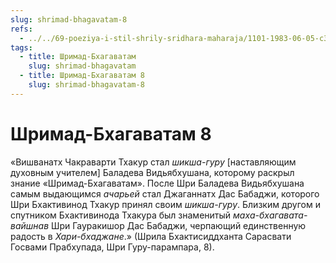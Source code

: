 ```yaml
---
slug: shrimad-bhagavatam-8
refs:
  - ../../69-poeziya-i-stil-shrily-sridhara-maharaja/1101-1983-06-05-c3-obyasnenie-devyatogo-stiha-bhaktivinoda-viraha-dashakam-i-pesni-guru-parampara.md
tags:
  - title: Шримад-Бхагаватам
    slug: shrimad-bhagavatam
  - title: Шримад-Бхагаватам 8
    slug: shrimad-bhagavatam-8
---
```


# Шримад-Бхагаватам 8

«Вишванатх Чакраварти Тхакур стал *шикша-гуру* [наставляющим духовным учителем] Баладева Видьябхушана, которому раскрыл знание «Шримад-Бхагаватам». После Шри Баладева Видьябхушана самым выдающимся *ачарьей* стал Джаганнатх Дас Бабаджи, которого Шри Бхактивинод Тхакур принял своим *шикша-гуру*. Близким другом и спутником Бхактивинода Тхакура был знаменитый *маха-бхагавата-вайшнав* Шри Гауракишор Дас Бабаджи, черпающий единственную радость в *Хари-бхаджане*.» (Шрила Бхактисиддханта Сарасвати Госвами Прабхупада, Шри Гуру-парампара, 8).

